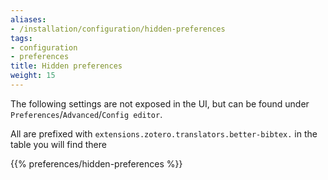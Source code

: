 ```yaml
---
aliases:
- /installation/configuration/hidden-preferences
tags:
- configuration
- preferences
title: Hidden preferences
weight: 15
---
```


The following settings are not exposed in the UI, but can be found under `Preferences`/`Advanced`/`Config editor`.

All are prefixed with `extensions.zotero.translators.better-bibtex.` in the table you will find there

{{% preferences/hidden-preferences %}}
